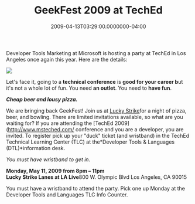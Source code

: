 ﻿---
title: GeekFest 2009 at TechEd
date: "2009-04-13T03:29:00.0000000-04:00"
description: "Developer Tools Marketing at Microsoft is hosting a party at TechEd in Los Angeles once again this year. Here are the details:"
featuredImage: img/geekfest-2009-at-teched-featured.png
---

Developer Tools Marketing at Microsoft is hosting a party at TechEd in Los Angeles once again this year. Here are the details:

![](/img/geekfest.gif)

Let's face it, going to a **technical conference** is **good for your career b**ut it's not a whole lot of fun. You need **an outlet**. You need to **have fun**.

***Cheap beer and lousy pizza.***

We are bringing back GeekFest! Join us at [Lucky Strike](http://www.bowlluckystrike.com/locations/info/?id=26)for a night of pizza, beer, and bowling. There are limited invitations available, so what are you waiting for? If you are attending the [TechEd 2009](http://www.msteched.com/ conference and you are a developer, you are invited. To register pick up your "duck" ticket (and wristband) in the TechEd Technical Learning Center (TLC) at the*Developer Tools & Languages (DTL)*information desk.

*You must have wristband to get in.*

**Monday, May 11, 2009 from 8pm – 11pm**\
**Lucky Strike Lanes at LA Live**800 W. Olympic Blvd Los Angeles, CA 90015

You must have a wristband to attend the party. Pick one up Monday at the Developer Tools and Languages TLC Info Counter.

